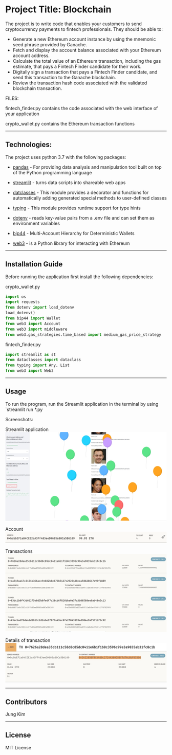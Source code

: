 
# Project Title: Blockchain

The project is to write code that enables your customers to send cryptocurrency payments to fintech professionals. They should be able to:
- Generate a new Ethereum account instance by using the mnemonic seed phrase provided by Ganache.
- Fetch and display the account balance associated with your Ethereum account address.
- Calculate the total value of an Ethereum transaction, including the gas estimate, that pays a Fintech Finder candidate for their work.
- Digitally sign a transaction that pays a Fintech Finder candidate, and send this transaction to the Ganache blockchain.
- Review the transaction hash code associated with the validated blockchain transaction.

FILES:

fintech_finder.py contains the code associated with the web interface of your application

crypto_wallet.py contains the Ethereum transaction functions 

---

## Technologies:

The project uses python 3.7 with the following packages:

* [pandas](https://pandas.pydata.org/) - For providing data analysis and manipulation tool built on top of the Python programming language

* [streamlit](https://streamlit.io/) - turns data scripts into shareable web apps

* [datclasses](https://docs.python.org/3/library/dataclasses.html) - This module provides a decorator and functions for automatically adding generated special methods to user-defined classes

* [typing](https://docs.python.org/3/library/typing.html) - This module provides runtime support for type hints

* [dotenv](https://pypi.org/project/python-dotenv/) - reads key-value pairs from a .env file and can set them as environment variables

* [bip44](https://github.com/bitcoin/bips/blob/master/bip-0044.mediawiki) - Multi-Account Hierarchy for Deterministic Wallets

* [web3](https://web3py.readthedocs.io/en/stable/) - is a Python library for interacting with Ethereum

---

## Installation Guide

Before running the application first install the following dependencies:

crypto_wallet.py
```python
import os
import requests
from dotenv import load_dotenv
load_dotenv()
from bip44 import Wallet
from web3 import Account
from web3 import middleware
from web3.gas_strategies.time_based import medium_gas_price_strategy
```

fintech_finder.py
```python
import streamlit as st
from dataclasses import dataclass
from typing import Any, List
from web3 import Web3
```

---

## Usage

To run the program, run the Streamlit application in the terminal by using `streamlit run *.py

Screenshots:

Streamlit application
![Streamlit application](s4.jpg)

Account
![account](s1.png)

Transactions
![transactions](s2.jpg)

Details of transaction
![details](s3.jpg)

---

## Contributors

Jung Kim


---

## License

MIT License
